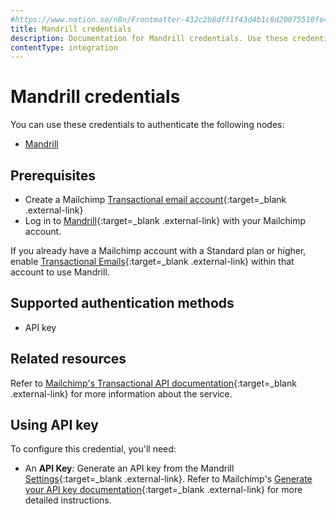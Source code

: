 ```yaml
---
#https://www.notion.so/n8n/Frontmatter-432c2b8dff1f43d4b1c8d20075510fe4
title: Mandrill credentials
description: Documentation for Mandrill credentials. Use these credentials to authenticate Mandrill in n8n, a workflow automation platform.
contentType: integration
---
```


# Mandrill credentials

You can use these credentials to authenticate the following nodes:

- [Mandrill](/integrations/builtin/app-nodes/n8n-nodes-base.mandrill/)

## Prerequisites

- Create a Mailchimp [Transactional email account](https://mailchimp.com/features/transactional-email-infrastructure/){:target=_blank .external-link} 
- Log in to [Mandrill](https://mandrillapp.com/login/){:target=_blank .external-link} with your Mailchimp account.

If you already have a Mailchimp account with a Standard plan or higher, enable [Transactional Emails](https://mailchimp.com/help/add-or-remove-transactional-email){:target=_blank .external-link} within that account to use Mandrill.

## Supported authentication methods

- API key

## Related resources

Refer to [Mailchimp's Transactional API documentation](https://mailchimp.com/developer/transactional/api/){:target=_blank .external-link} for more information about the service.

## Using API key

To configure this credential, you'll need:

- An **API Key**: Generate an API key from the Mandrill [Settings](https://mandrillapp.com/settings){:target=_blank .external-link}. Refer to Mailchimp's [Generate your API key documentation](https://mailchimp.com/developer/transactional/guides/quick-start/#generate-your-api-key){:target=_blank .external-link} for more detailed instructions.

